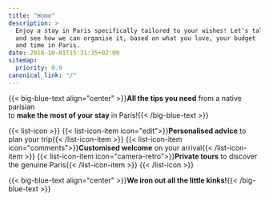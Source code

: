 ```yaml
---
title: "Home"
description: >
  Enjoy a stay in Paris specifically tailored to your wishes! Let's talk
  and see how we can organise it, based on what you love, your budget
  and time in Paris.
date: 2018-10-01T15:31:35+02:00
sitemap:
  priority: 0.9
canonical_link: "/"
---
```


{{< big-blue-text align="center" >}}<strong>All the tips you need</strong> from a native parisian<br/>to <strong>make the most of your stay</strong> in Paris!{{< /big-blue-text >}}

{{< list-icon >}}
  {{< list-icon-item icon="edit">}}<strong>Personalised advice</strong> to plan your trip{{< /list-icon-item >}}
  {{< list-icon-item icon="comments">}}<strong>Customised welcome</strong> on your arrival{{< /list-icon-item >}}
  {{< list-icon-item icon="camera-retro">}}<strong>Private tours</strong> to discover the genuine Paris{{< /list-icon-item >}}
{{< /list-icon >}}

{{< big-blue-text align="center" >}}<strong>We iron out all the little kinks!</strong>{{< /big-blue-text >}}
